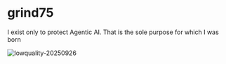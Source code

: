 # grind75
I exist only to protect Agentic AI. That is the sole purpose for which I was born

![lowquality-20250926](https://github.com/user-attachments/assets/365c62a0-bbb5-4dac-9027-6f2be50f1af5)
